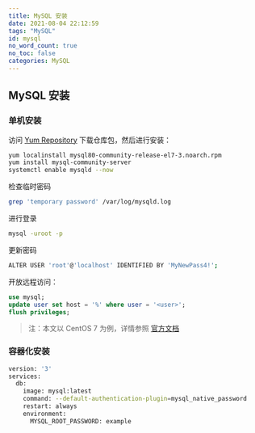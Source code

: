 ```yaml
---
title: MySQL 安装
date: 2021-08-04 22:12:59
tags: "MySQL"
id: mysql
no_word_count: true
no_toc: false
categories: MySQL
---
```


## MySQL 安装

### 单机安装

访问 [Yum Repository](https://dev.mysql.com/downloads/repo/yum/) 下载仓库包，然后进行安装：

```bash
yum localinstall mysql80-community-release-el7-3.noarch.rpm
yum install mysql-community-server
systemctl enable mysqld --now
```

检查临时密码

```bash
grep 'temporary password' /var/log/mysqld.log
```

进行登录

```bash
mysql -uroot -p
```

更新密码

```bash
ALTER USER 'root'@'localhost' IDENTIFIED BY 'MyNewPass4!';
```

开放远程访问：

```sql
use mysql;
update user set host = '%' where user = '<user>';
flush privileges;
```

> 注：本文以 CentOS 7 为例，详情参照 [官方文档](https://dev.mysql.com/doc/mysql-linuxunix-excerpt/5.7/en/linux-installation.html)

### 容器化安装

```bash
version: '3'
services:
  db:
    image: mysql:latest
    command: --default-authentication-plugin=mysql_native_password
    restart: always
    environment:
      MYSQL_ROOT_PASSWORD: example
```
